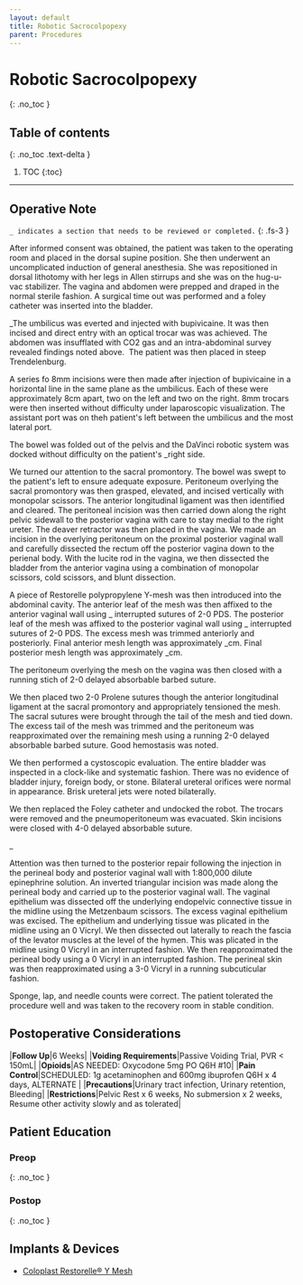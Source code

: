 ```yaml
---
layout: default
title: Robotic Sacrocolpopexy
parent: Procedures
---
```


# Robotic Sacrocolpopexy
{: .no_toc }

## Table of contents
{: .no_toc .text-delta }

1. TOC
{:toc}

---
## Operative Note
`_ indicates a section that needs to be reviewed or completed.`
{: .fs-3 }

After informed consent was obtained, the patient was taken to the operating room and placed in the dorsal supine position. She then underwent an uncomplicated induction of general anesthesia. She was repositioned in dorsal lithotomy with her legs in Allen stirrups and she was on the hug-u-vac stabilizer. The vagina and abdomen were prepped and draped in the normal sterile fashion. A surgical time out was performed and a foley catheter was inserted into the bladder.

_The umbilicus was everted and injected with bupivicaine. It was then incised and direct entry with an optical trocar was was achieved. The abdomen was insufflated with CO2 gas and an intra-abdominal survey revealed findings noted above.  The patient was then placed in steep Trendelenburg.

A series fo 8mm incisions were then made after injection of bupivicaine in a horizontal line in the same plane as the umbilicus. Each of these were approximately 8cm apart, two on the left and two on the right. 8mm trocars were then inserted without difficulty under laparoscopic visualization. The assistant port was on theh patient's left between the umbilicus and the most lateral port.

The bowel was folded out of the pelvis and the DaVinci robotic system was docked without difficulty on the patient's _right side.

We turned our attention to the sacral promontory. The bowel was swept to the patient's left to ensure adequate exposure. Peritoneum overlying the sacral promontory was then grasped, elevated, and incised vertically with monopolar scissors. The anterior longitudinal ligament was then identified and cleared. The peritoneal incision was then carried down along the right pelvic sidewall to the posterior vagina with care to stay medial to the right ureter.
The deaver retractor was then placed in the vagina. We made an incision in the overlying peritoneum on the proximal posterior vaginal wall and carefully dissected the rectum off the posterior vagina down to the perienal body. With the lucite rod in the vagina, we then dissected the bladder from the anterior vagina using a combination of monopolar scissors, cold scissors, and blunt dissection.

A piece of Restorelle polypropylene Y-mesh was then introduced into the abdominal cavity. The anterior leaf of the mesh was then affixed to the anterior vaginal wall using _ interrupted sutures of 2-0 PDS. The posterior leaf of the mesh was affixed to the posterior vaginal wall using _ interrupted sutures of 2-0 PDS. The excess mesh was trimmed anteriorly and posteriorly. Final anterior mesh length was approximately _cm. Final posterior mesh length was approximately _cm.

The peritoneum overlying the mesh on the vagina was then closed with a running stich of 2-0 delayed absorbable barbed suture.

We then placed two 2-0 Prolene sutures though the anterior longitudinal ligament at the sacral promontory and appropriately tensioned the mesh. The sacral sutures were brought through the tail of the mesh and tied down. The excess tail of the mesh was trimmed and the peritoneum was reapproximated over the remaining mesh using a running 2-0 delayed absorbable barbed suture. Good hemostasis was noted.

We then performed a cystoscopic evaluation. The entire bladder was inspected in a clock-like and systematic fashion. There was no evidence of bladder injury, foreign body, or stone. Bilateral ureteral orifices were normal in appearance. Brisk ureteral jets were noted bilaterally.

We then replaced the Foley catheter and undocked the robot. The trocars were removed and the pneumoperitoneum was evacuated. Skin incisions were closed with 4-0 delayed absorbable suture.

_

Attention was then turned to the posterior repair following the injection in the perineal body and posterior vaginal wall with 1:800,000 dilute epinephrine solution. An inverted triangular incision was made along the perineal body and carried up to the posterior vaginal wall. The vaginal epithelium was dissected off the underlying endopelvic connective tissue in the midline using the Metzenbaum scissors. The excess vaginal epithelium was excised. The epithelium and underlying tissue was plicated in the midline using an 0 Vicryl. We then dissected out laterally to reach the fascia of the levator muscles at the level of the hymen. This was plicated in the midline using 0 Vicryl in an interrupted fashion. We then reapproximated the perineal body using a 0 Vicryl in an interrupted fashion. The perineal skin was then reapproximated using a 3-0 Vicryl in a running subcuticular fashion.

Sponge, lap, and needle counts were correct. The patient tolerated the procedure well and was taken to the recovery room in stable condition.


## Postoperative Considerations

|**Follow Up**|6 Weeks|
|**Voiding Requirements**|Passive Voiding Trial, PVR < 150mL|
|**Opioids**|AS NEEDED: Oxycodone 5mg PO Q6H #10|
|**Pain Control**|SCHEDULED: 1g acetaminophen and 600mg ibuprofen Q6H x 4 days, ALTERNATE |
|**Precautions**|Urinary tract infection, Urinary retention, Bleeding|
|**Restrictions**|Pelvic Rest x 6 weeks, No submersion x 2 weeks, Resume other activity slowly and as tolerated|

## Patient Education
### Preop
{: .no_toc }

### Postop
{: .no_toc }


## Implants &amp; Devices
* [Coloplast Restorelle&reg; Y Mesh](https://www.coloplast.us/restorelle-y-en-us.aspx#section=product-description_3)

